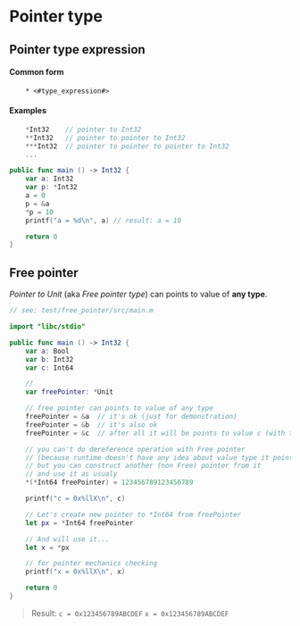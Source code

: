 # Pointer type

## Pointer type expression

#### Common form
```
	* <#type_expression#>
```


#### Examples

```swift
	*Int32	  // pointer to Int32
	**Int32   // pointer to pointer to Int32
	***Int32  // pointer to pointer to pointer to Int32
	...
```

```swift
public func main () -> Int32 {
	var a: Int32
	var p: *Int32
	a = 0
	p = &a
	*p = 10
	printf("a = %d\n", a) // result: a = 10

	return 0
}
```


## Free pointer

*Pointer to Unit* (aka *Free pointer type*) can points to value of **any type**.
```swift
// see: test/free_pointer/src/main.m

import "libc/stdio"

public func main () -> Int32 {
	var a: Bool
	var b: Int32
	var c: Int64

	//
	var freePointer: *Unit

	// free pointer can points to value of any type
	freePointer = &a  // it's ok (just for demonstration)
	freePointer = &b  // it's also ok
	freePointer = &c  // after all it will be points to value c (with type Int64)

	// you can't do dereference operation with Free pointer
	// (because runtime doesn't have any idea about value type it pointee),
	// but you can construct another (non Free) pointer from it
	// and use it as usualy
	*(*Int64 freePointer) = 123456789123456789

	printf("c = 0x%llX\n", c)

	// Let's create new pointer to *Int64 from freePointer
	let px = *Int64 freePointer

	// And will use it...
	let x = *px

	// for pointer mechanics checking
	printf("x = 0x%llX\n", x)

	return 0
}
```
> Result: `c = 0x123456789ABCDEF` `x = 0x123456789ABCDEF`



